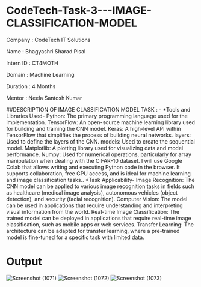 # CodeTech-Task-3---IMAGE-CLASSIFICATION-MODEL

Company : CodeTech IT Solutions

Name : Bhagyashri Sharad Pisal

Intern ID : CT4MOTH

Domain : Machine Learning

Duration : 4 Months 

Mentor : Neela Santosh Kumar


##DESCRIPTION OF IMAGE CLASSIFICATION MODEL TASK : - *Tools and Libraries Used- Python: The primary programming language used for the implementation. TensorFlow: An open-source machine learning library used for building and training the CNN model. Keras: A high-level API within TensorFlow that simplifies the process of building neural networks. layers: Used to define the layers of the CNN. models: Used to create the sequential model. Matplotlib: A plotting library used for visualizing data and model performance. Numpy: Used for numerical operations, particularly for array manipulation when dealing with the CIFAR-10 dataset. I will use Google Colab that allows writing and executing Python code in the browser. It supports collaboration, free GPU access, and is ideal for machine learning and image classification tasks.. *Task Applicability- Image Recognition: The CNN model can be applied to various image recognition tasks in fields such as healthcare (medical image analysis), autonomous vehicles (object detection), and security (facial recognition). Computer Vision: The model can be used in applications that require understanding and interpreting visual information from the world. Real-time Image Classification: The trained model can be deployed in applications that require real-time image classification, such as mobile apps or web services. Transfer Learning: The architecture can be adapted for transfer learning, where a pre-trained model is fine-tuned for a specific task with limited data.


# Output

![Screenshot (1071)](https://github.com/user-attachments/assets/9cb3f899-d6ac-4fb9-88f7-e9764e7b7015)
![Screenshot (1072)](https://github.com/user-attachments/assets/632e284b-a23b-417d-9fa0-d14e8fa30bed)
![Screenshot (1073)](https://github.com/user-attachments/assets/8d2a7386-06cb-4848-9db6-8bf0779a9023)


